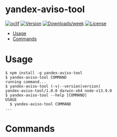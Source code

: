 # yandex-aviso-tool

[![oclif](https://img.shields.io/badge/cli-oclif-brightgreen.svg)](https://oclif.io)
[![Version](https://img.shields.io/npm/v/yandex-aviso-tool.svg)](https://npmjs.org/package/yandex-aviso-tool)
[![Downloads/week](https://img.shields.io/npm/dw/yandex-aviso-tool.svg)](https://npmjs.org/package/yandex-aviso-tool)
[![License](https://img.shields.io/npm/l/yandex-aviso-tool.svg)](https://github.com/https://github.com/Beatster/yandex-aviso-tool.git/blob/master/package.json)

<!-- toc -->

- [Usage](#usage)
- [Commands](#commands)
  <!-- tocstop -->

# Usage

<!-- usage -->

```sh-session
$ npm install -g yandex-aviso-tool
$ yandex-aviso-tool COMMAND
running command...
$ yandex-aviso-tool (-v|--version|version)
yandex-aviso-tool/1.0.0 darwin-x64 node-v13.9.0
$ yandex-aviso-tool --help [COMMAND]
USAGE
  $ yandex-aviso-tool COMMAND
...
```

<!-- usagestop -->

# Commands

<!-- commands -->

<!-- commandsstop -->
